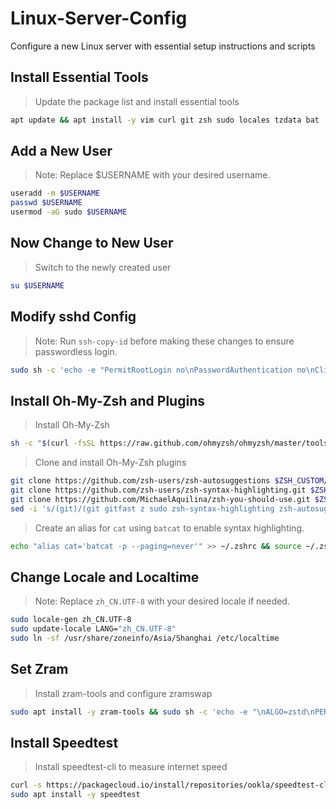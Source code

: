 # Linux-Server-Config

Configure a new Linux server with essential setup instructions and scripts

## Install Essential Tools

> Update the package list and install essential tools


```bash
apt update && apt install -y vim curl git zsh sudo locales tzdata bat
```

## Add a New User

> Note: Replace $USERNAME with your desired username.

```bash
useradd -m $USERNAME
passwd $USERNAME
usermod -aG sudo $USERNAME
```

## Now Change to New User

> Switch to the newly created user

```bash
su $USERNAME
```

## Modify sshd Config

> Note: Run `ssh-copy-id` before making these changes to ensure passwordless login.

```bash
sudo sh -c 'echo -e "PermitRootLogin no\nPasswordAuthentication no\nClientAliveInterval 30" >> /etc/ssh/sshd_config.d/custom.conf' && sudo systemctl restart sshd
```

## Install Oh-My-Zsh and Plugins

> Install Oh-My-Zsh

```bash
sh -c "$(curl -fsSL https://raw.github.com/ohmyzsh/ohmyzsh/master/tools/install.sh)"
```

> Clone and install Oh-My-Zsh plugins

```zsh
git clone https://github.com/zsh-users/zsh-autosuggestions $ZSH_CUSTOM/plugins/zsh-autosuggestions
git clone https://github.com/zsh-users/zsh-syntax-highlighting.git $ZSH_CUSTOM/plugins/zsh-syntax-highlighting
git clone https://github.com/MichaelAquilina/zsh-you-should-use.git $ZSH_CUSTOM/plugins/zsh-you-should-use
sed -i 's/(git)/(git gitfast z sudo zsh-syntax-highlighting zsh-autosuggestions zsh-you-should-use docker)/g' ~/.zshrc && source ~/.zshrc
```

> Create an alias for `cat` using `batcat` to enable syntax highlighting.

```zsh
echo "alias cat='batcat -p --paging=never'" >> ~/.zshrc && source ~/.zshrc
```

## Change Locale and Localtime

> Note: Replace `zh_CN.UTF-8` with your desired locale if needed.

```bash
sudo locale-gen zh_CN.UTF-8
sudo update-locale LANG="zh_CN.UTF-8"
sudo ln -sf /usr/share/zoneinfo/Asia/Shanghai /etc/localtime
```

## Set Zram

> Install zram-tools and configure zramswap

```bash
sudo apt install -y zram-tools && sudo sh -c 'echo -e "\nALGO=zstd\nPERCENT=60" >> /etc/default/zramswap' && sudo systemctl reload zramswap.service
```

## Install Speedtest

> Install speedtest-cli to measure internet speed

```bash
curl -s https://packagecloud.io/install/repositories/ookla/speedtest-cli/script.deb.sh | sudo bash
sudo apt install -y speedtest
```
